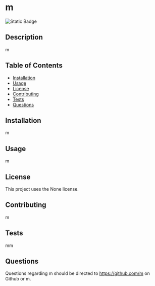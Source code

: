 # m

![Static Badge](https://img.shields.io/badge/no-8A2BE2)

## Description

m
    
## Table of Contents
        
- [Installation](#installation)
- [Usage](#usage)
- [License](#license)
- [Contributing](#contributing)
- [Tests](#tests)
- [Questions](#questions)
    
## Installation
    
m
    
## Usage
    
m

## License
    
This project uses the None license.
    
## Contributing
    
m
    
## Tests
    
mm
    
## Questions
    
Questions regarding m should be directed to https://github.com/m on Github or m.
 
